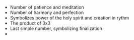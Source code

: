- Number of patience and meditation
- Number of harmony and perfection
- Symbolizes power of the holy spirit and creation in rythm
- The product of 3x3
- Last simple number, symbolizing finalization
- 